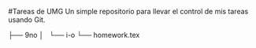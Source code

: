 #Tareas de UMG
Un simple repositorio para llevar el control de mis tareas usando Git.

├── 9no
│   └── i-o
└── homework.tex
